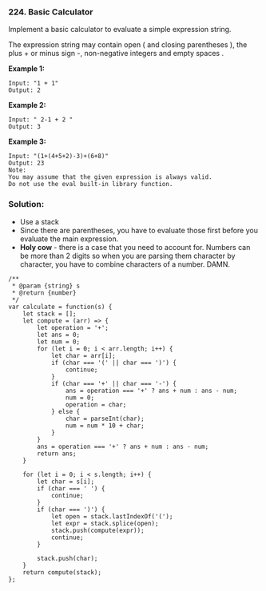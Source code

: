 ### 224. Basic Calculator

Implement a basic calculator to evaluate a simple expression string.

The expression string may contain open ( and closing parentheses ), the plus + or minus sign -, non-negative integers and empty spaces .

**Example 1:**
```
Input: "1 + 1"
Output: 2
```

**Example 2:**
```
Input: " 2-1 + 2 "
Output: 3
```

**Example 3:**
```
Input: "(1+(4+5+2)-3)+(6+8)"
Output: 23
Note:
You may assume that the given expression is always valid.
Do not use the eval built-in library function.
```

### Solution:
- Use a stack
- Since there are parentheses, you have to evaluate those first before you evaluate the main expression.
- **Holy cow** - there is a case that you need to account for. Numbers can be more than 2 digits so when you are parsing them character by character, you have
to combine characters of a number. DAMN.
```
/**
 * @param {string} s
 * @return {number}
 */
var calculate = function(s) {
    let stack = [];
    let compute = (arr) => {
        let operation = '+';
        let ans = 0;
        let num = 0;
        for (let i = 0; i < arr.length; i++) {
            let char = arr[i];
            if (char === '(' || char === ')') {
                continue;
            }
            if (char === '+' || char === '-') {
                ans = operation === '+' ? ans + num : ans - num;
                num = 0;
                operation = char;
            } else {
                char = parseInt(char);
                num = num * 10 + char;
            }
        }
        ans = operation === '+' ? ans + num : ans - num;
        return ans;
    }
    
    for (let i = 0; i < s.length; i++) {
        let char = s[i];
        if (char === ' ') {
            continue;
        }
        if (char === ')') {
            let open = stack.lastIndexOf('(');
            let expr = stack.splice(open);
            stack.push(compute(expr));
            continue;
        }
        
        stack.push(char);
    }
    return compute(stack);
};
```
